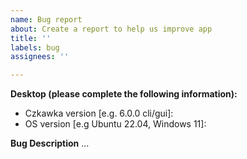 ```yaml
---
name: Bug report
about: Create a report to help us improve app
title: ''
labels: bug
assignees: ''

---
```


**Desktop (please complete the following information):**
 - Czkawka version [e.g. 6.0.0 cli/gui]:
 - OS version [e.g Ubuntu 22.04, Windows 11]:

**Bug Description**
...
